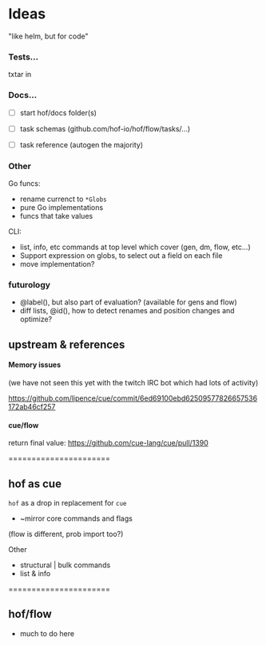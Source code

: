 # Ideas

"like helm, but for code"


### Tests...

txtar in 

### Docs...

- [ ] start hof/docs folder(s)
- [ ] task schemas (github.com/hof-io/hof/flow/tasks/...)
- [ ] task reference (autogen the majority)


### Other

Go funcs:

- rename currenct to `*Globs`
- pure Go implementations
- funcs that take values

CLI:

- list, info, etc commands at top level which cover (gen, dm, flow, etc...)
- Support expression on globs, to select out a field on each file
- move implementation?

### futurology

- @label(), but also part of evaluation? (available for gens and flow)
- diff lists, @id(), how to detect renames and position changes and optimize?


## upstream & references

#### Memory issues

(we have not seen this yet with the twitch IRC bot which had lots of activity)

https://github.com/lipence/cue/commit/6ed69100ebd62509577826657536172ab46cf257

#### cue/flow

return final value: https://github.com/cue-lang/cue/pull/1390

======================

## hof as cue

`hof` as a drop in replacement for `cue`
- ~mirror core commands and flags

(flow is different, prob import too?)

Other
- structural | bulk commands
- list & info

======================

## hof/flow

- much to do here

